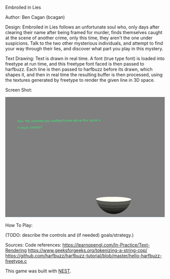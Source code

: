 Embroiled in Lies

Author: Ben Cagan (bcagan)

Design: Embroiled in Lies follows an unfortunate soul who, only days after clearing their name after being framed for murder, finds
themselves caught at the scene of another crime, only this time, they aren't the one under suspicions. Talk to the two other mysterious
individuals, and attempt to find your way through their lies, and discover what part you play in this mystery.

Text Drawing: Text is drawn in real time. A font (true type font) is loaded into freetype at run time, and this freetype font faced
is then passed to harfbuzz. Each line is then passed to harfbuzz before its drawn, which shapes it, and then in real time the resulting
buffer is then processed, using the textures generated by freetype to render the given line in 3D space.

Screen Shot:

![Screen Shot](screenshot.png)

How To Play:

(TODO: describe the controls and (if needed) goals/strategy.)

Sources: Code references: https://learnopengl.com/In-Practice/Text-Rendering
https://www.geeksforgeeks.org/tokenizing-a-string-cpp/
https://github.com/harfbuzz/harfbuzz-tutorial/blob/master/hello-harfbuzz-freetype.c

This game was built with [NEST](NEST.md).

